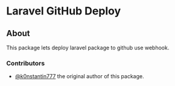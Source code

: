 # Laravel GitHub Deploy

## About

This package lets deploy laravel package to github use webhook.

### Contributors

 * [@k0nstantin777](https://github.com/k0nstantin777) the original author of this package.

